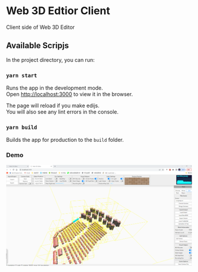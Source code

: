 # Web 3D Edtior Client

Client side of Web 3D Editor

## Available Scripjs

In the project directory, you can run:

### `yarn start`

Runs the app in the development mode.\
Open [http://localhost:3000](http://localhost:3000) to view it in the browser.

The page will reload if you make edijs.\
You will also see any lint errors in the console.

### `yarn build`

Builds the app for production to the `build` folder.

### Demo

![image-20230226203834706](.\doc-imgs\image-20230226203834706.png)
